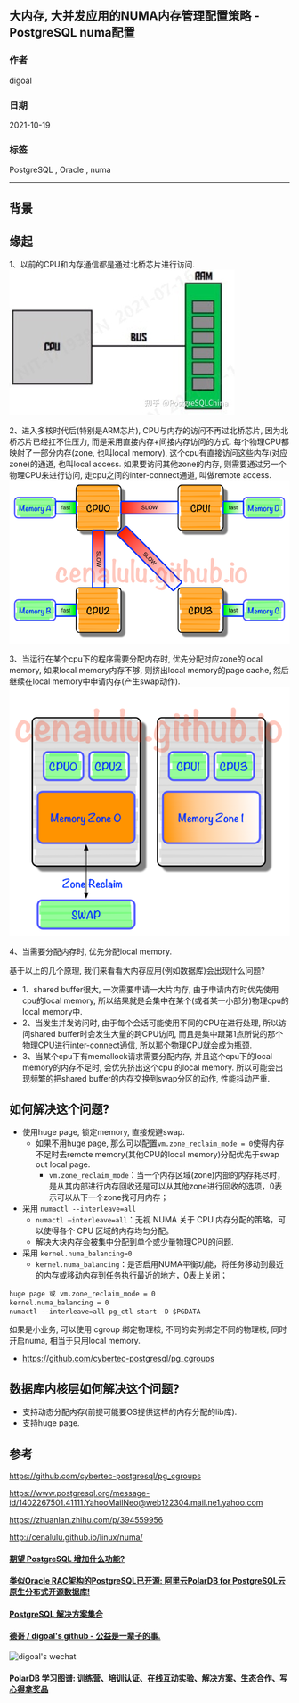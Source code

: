 ## 大内存, 大并发应用的NUMA内存管理配置策略 - PostgreSQL numa配置  
  
### 作者  
digoal  
  
### 日期  
2021-10-19   
  
### 标签  
PostgreSQL , Oracle , numa    
  
----  
  
## 背景  
## 缘起  
1、以前的CPU和内存通信都是通过北桥芯片进行访问.   
![pic](20211019_01_pic_003.jpg)  
  
2、进入多核时代后(特别是ARM芯片), CPU与内存的访问不再过北桥芯片, 因为北桥芯片已经扛不住压力, 而是采用直接内存+间接内存访问的方式. 每个物理CPU都映射了一部分内存(zone, 也叫local memory), 这个cpu有直接访问这些内存(对应zone)的通道, 也叫local access. 如果要访问其他zone的内存, 则需要通过另一个物理CPU来进行访问, 走cpu之间的inter-connect通道, 叫做remote access.   
![pic](20211019_01_pic_001.png)  
  
3、当运行在某个cpu下的程序需要分配内存时, 优先分配对应zone的local memory, 如果local memory内存不够, 则挤出local memory的page cache, 然后继续在local memory中申请内存(产生swap动作).   
![pic](20211019_01_pic_002.png)  
  
4、当需要分配内存时, 优先分配local memory.   
  
基于以上的几个原理, 我们来看看大内存应用(例如数据库)会出现什么问题?  
- 1、shared buffer很大, 一次需要申请一大片内存, 由于申请内存时优先使用cpu的local memory, 所以结果就是会集中在某个(或者某一小部分)物理cpu的local memory中.    
- 2、当发生并发访问时, 由于每个会话可能使用不同的CPU在进行处理, 所以访问shared buffer时会发生大量的跨CPU访问, 而且是集中跟第1点所说的那个物理CPU进行inter-connect通信, 所以那个物理CPU就会成为瓶颈.     
- 3、当某个cpu下有memallock请求需要分配内存, 并且这个cpu下的local memory的内存不足时, 会优先挤出这个cpu 的local memory. 所以可能会出现频繁的把shared buffer的内存交换到swap分区的动作, 性能抖动严重.    
  
  
## 如何解决这个问题?   
- 使用huge page, 锁定memory, 直接规避swap.  
    - 如果不用huge page, 那么可以配置`vm.zone_reclaim_mode = 0`使得内存不足时去remote memory(其他CPU的local memory)分配优先于swap out local page.   
        - `vm.zone_reclaim_mode`：当一个内存区域(zone)内部的内存耗尽时，是从其内部进行内存回收还是可以从其他zone进行回收的选项，0表示可以从下一个zone找可用内存；  
- 采用 `numactl --interleave=all `  
    - `numactl —interleave=all`：无视 NUMA 关于 CPU 内存分配的策略，可以使得各个 CPU 区域的内存均匀分配。  
    - 解决大块内存会被集中分配到单个或少量物理CPU的问题.   
- 采用 `kernel.numa_balancing=0`   
    - `kernel.numa_balancing`：是否启用NUMA平衡功能，将任务移动到最近的内存或移动内存到任务执行最近的地方，0表上关闭；  
  
```  
huge page 或 vm.zone_reclaim_mode = 0  
kernel.numa_balancing = 0  
numactl --interleave=all pg_ctl start -D $PGDATA  
```  
  
如果是小业务, 可以使用 cgroup 绑定物理核, 不同的实例绑定不同的物理核, 同时开启numa, 相当于只用local memory.   
- https://github.com/cybertec-postgresql/pg_cgroups  
  
  
## 数据库内核层如何解决这个问题?   
- 支持动态分配内存(前提可能要OS提供这样的内存分配的lib库).   
- 支持huge page.   
  
  
## 参考  
https://github.com/cybertec-postgresql/pg_cgroups  
  
https://www.postgresql.org/message-id/1402267501.41111.YahooMailNeo@web122304.mail.ne1.yahoo.com  
  
https://zhuanlan.zhihu.com/p/394559956  
  
http://cenalulu.github.io/linux/numa/  
  
  
#### [期望 PostgreSQL 增加什么功能?](https://github.com/digoal/blog/issues/76 "269ac3d1c492e938c0191101c7238216")
  
  
#### [类似Oracle RAC架构的PostgreSQL已开源: 阿里云PolarDB for PostgreSQL云原生分布式开源数据库!](https://github.com/ApsaraDB/PolarDB-for-PostgreSQL "57258f76c37864c6e6d23383d05714ea")
  
  
#### [PostgreSQL 解决方案集合](https://yq.aliyun.com/topic/118 "40cff096e9ed7122c512b35d8561d9c8")
  
  
#### [德哥 / digoal's github - 公益是一辈子的事.](https://github.com/digoal/blog/blob/master/README.md "22709685feb7cab07d30f30387f0a9ae")
  
  
![digoal's wechat](../pic/digoal_weixin.jpg "f7ad92eeba24523fd47a6e1a0e691b59")
  
  
#### [PolarDB 学习图谱: 训练营、培训认证、在线互动实验、解决方案、生态合作、写心得拿奖品](https://www.aliyun.com/database/openpolardb/activity "8642f60e04ed0c814bf9cb9677976bd4")
  

